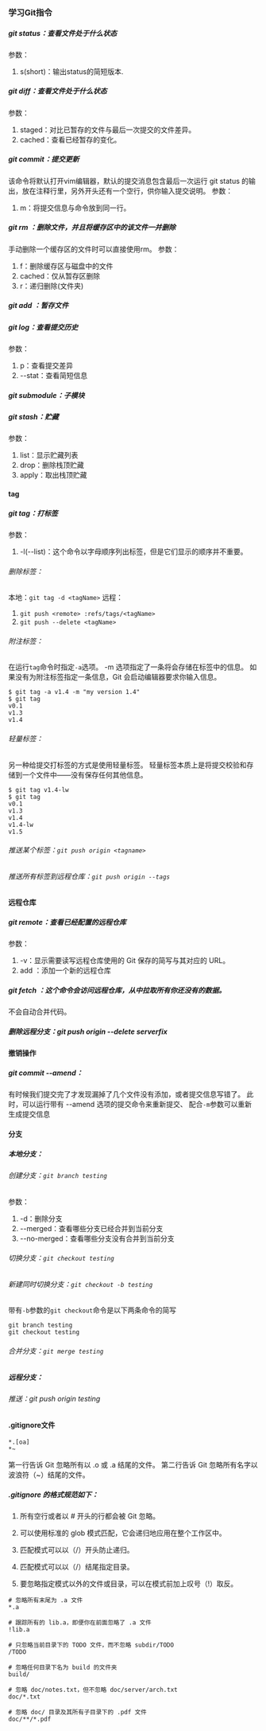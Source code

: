 ### 学习Git指令

##### git status：查看文件处于什么状态

参数：
1. s(short)：输出status的简短版本.

##### git diff：查看文件处于什么状态
参数：
1. staged：对比已暂存的文件与最后一次提交的文件差异。
2. cached：查看已经暂存的变化。

##### git commit：提交更新
该命令将默认打开vim编辑器，默认的提交消息包含最后一次运行 git status 的输出，放在注释行里，另外开头还有一个空行，供你输入提交说明。
参数：
1. m：将提交信息与命令放到同一行。

##### git rm <file>：删除文件，并且将缓存区中的该文件一并删除
手动删除一个缓存区的文件时可以直接使用rm。
参数：
1. f：删除缓存区与磁盘中的文件
2. cached：仅从暂存区删除
3. r：递归删除(文件夹)
##### git add <file>：暂存文件
##### git log：查看提交历史
参数：
1. p：查看提交差异
2. --stat：查看简短信息

##### git submodule：子模块

##### git stash：贮藏
参数：
1. list：显示贮藏列表
2. drop：删除栈顶贮藏
3. apply：取出栈顶贮藏

#### tag

##### git tag：打标签
参数：
1. -l(--list)：这个命令以字母顺序列出标签，但是它们显示的顺序并不重要。

###### 删除标签：
本地：```git tag -d <tagName>```
远程：
1. ```git push <remote> :refs/tags/<tagName>```
2. ```git push --delete <tagName>```
   


###### 附注标签：
在运行```tag```命令时指定```-a```选项。
-m 选项指定了一条将会存储在标签中的信息。 如果没有为附注标签指定一条信息，Git 会启动编辑器要求你输入信息。
```
$ git tag -a v1.4 -m "my version 1.4"
$ git tag
v0.1
v1.3
v1.4
```

###### 轻量标签：
另一种给提交打标签的方式是使用轻量标签。 轻量标签本质上是将提交校验和存储到一个文件中——没有保存任何其他信息。
```
$ git tag v1.4-lw
$ git tag
v0.1
v1.3
v1.4
v1.4-lw
v1.5
```

###### 推送某个标签：```git push origin <tagname>```
###### 推送所有标签到远程仓库：```git push origin --tags```



#### 远程仓库
##### git remote：查看已经配置的远程仓库
参数：
1. -v：显示需要读写远程仓库使用的 Git 保存的简写与其对应的 URL。
2. add <shortname> <url>：添加一个新的远程仓库

##### git fetch <remote>：这个命令会访问远程仓库，从中拉取所有你还没有的数据。
不会自动合并代码。

##### 删除远程分支：git push origin --delete serverfix

#### 撤销操作 
##### git commit --amend：
有时候我们提交完了才发现漏掉了几个文件没有添加，或者提交信息写错了。 此时，可以运行带有 --amend 选项的提交命令来重新提交、
配合```-m```参数可以重新生成提交信息


#### 分支
##### 本地分支：
###### 创建分支：```git branch testing```
参数：
1. -d：删除分支
2. --merged：查看哪些分支已经合并到当前分支
3. --no-merged：查看哪些分支没有合并到当前分支
###### 切换分支：```git checkout testing```
###### 新建同时切换分支：```git checkout -b testing```
带有```-b```参数的```git checkout```命令是以下两条命令的简写
```
git branch testing
git checkout testing
```
###### 合并分支：```git merge testing```

##### 远程分支：
###### 推送：git push origin testing


#### .gitignore文件
```
*.[oa]
*~
```

第一行告诉 Git 忽略所有以 .o 或 .a 结尾的文件。
第二行告诉 Git 忽略所有名字以波浪符（~）结尾的文件。


##### .gitignore 的格式规范如下：

1. 所有空行或者以 # 开头的行都会被 Git 忽略。

2. 可以使用标准的 glob 模式匹配，它会递归地应用在整个工作区中。

3. 匹配模式可以以（/）开头防止递归。

4. 匹配模式可以以（/）结尾指定目录。

5. 要忽略指定模式以外的文件或目录，可以在模式前加上叹号（!）取反。

```
# 忽略所有末尾为 .a 文件
*.a

# 跟踪所有的 lib.a，即便你在前面忽略了 .a 文件
!lib.a

# 只忽略当前目录下的 TODO 文件，而不忽略 subdir/TODO
/TODO

# 忽略任何目录下名为 build 的文件夹
build/

# 忽略 doc/notes.txt，但不忽略 doc/server/arch.txt
doc/*.txt

# 忽略 doc/ 目录及其所有子目录下的 .pdf 文件
doc/**/*.pdf
```


